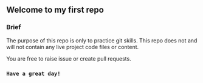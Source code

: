## Welcome to my first repo

### Brief
The purpose of this repo is only to practice git skills. This repo does not and will not contain any live project code files or content.

You are free to raise issue or create pull requests.

### ```Have a great day!```
